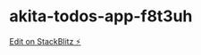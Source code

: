 # akita-todos-app-f8t3uh

[Edit on StackBlitz ⚡️](https://stackblitz.com/edit/akita-todos-app-f8t3uh)
